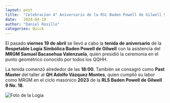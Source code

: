 ```yaml
---
layout: post
title:  "Celebracion 4° Aniversario de la RSL Baden Powell de Gilwell 9 #18"
date:   2024-04-19
author: "Daniel Rosillo"
categories: Quick
---
```

El pasado **viernes 19 de abril** se llevó a cabo la **tenida de aniversario** de la **Respetable Logia Simbólica Baden Powell de Gilwell** con la asistencia del **MRGM Samuel Bacasehua Valenzuela**, quien presidió la ceremonia en el punto geométrico conocido por todos los QQHH.

La tenida comenzó alrededor de las **18:00**. También se consagró como **Past Master** del taller al **QH Adolfo Vázquez Montes**, quien cumplió su labor como MRGM en el ciclo masónico **2023** de la **RLS Baden Powell de Gilwell 9 No. 18**.

![Foto de la Logia](https://scontent.fslp1-1.fna.fbcdn.net/v/t39.30808-6/430069829_10229752809819531_1725085765029504074_n.jpg?_nc_cat=102&ccb=1-7&_nc_sid=5f2048&_nc_ohc=QK8KFs0t1r4Q7kNvgEHSA4A&_nc_ht=scontent.fslp1-1.fna&oh=00_AYAiP60-0jzAW_KhiwlcJ0klqZX_glSdvrlnGhwLlKDDcw&oe=665853A4)
